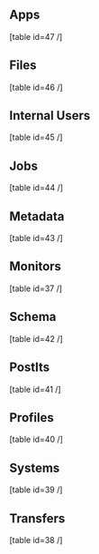 <h2>Apps</h2>

[table id=47 /]

<h2>Files</h2>

[table id=46 /]

<h2>Internal Users</h2>

[table id=45 /]

<h2>Jobs</h2>

[table id=44 /]

<h2>Metadata</h2>

[table id=43 /]

<h2>Monitors</h2>

[table id=37 /]

<h2>Schema</h2>

[table id=42 /]

<h2>PostIts</h2>

[table id=41 /]

<h2>Profiles</h2>

[table id=40 /]

<h2>Systems</h2>

[table id=39 /]

<h2>Transfers</h2>

[table id=38 /]